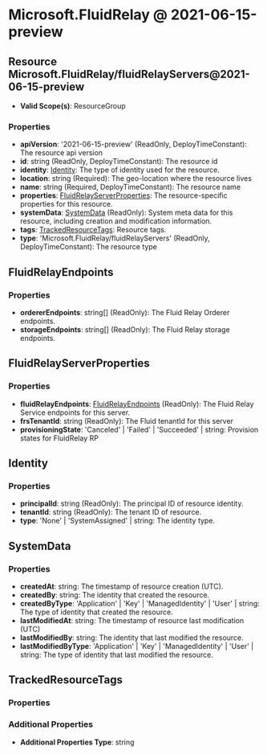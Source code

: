 # Microsoft.FluidRelay @ 2021-06-15-preview

## Resource Microsoft.FluidRelay/fluidRelayServers@2021-06-15-preview
* **Valid Scope(s)**: ResourceGroup
### Properties
* **apiVersion**: '2021-06-15-preview' (ReadOnly, DeployTimeConstant): The resource api version
* **id**: string (ReadOnly, DeployTimeConstant): The resource id
* **identity**: [Identity](#identity): The type of identity used for the resource.
* **location**: string (Required): The geo-location where the resource lives
* **name**: string (Required, DeployTimeConstant): The resource name
* **properties**: [FluidRelayServerProperties](#fluidrelayserverproperties): The resource-specific properties for this resource.
* **systemData**: [SystemData](#systemdata) (ReadOnly): System meta data for this resource, including creation and modification information.
* **tags**: [TrackedResourceTags](#trackedresourcetags): Resource tags.
* **type**: 'Microsoft.FluidRelay/fluidRelayServers' (ReadOnly, DeployTimeConstant): The resource type

## FluidRelayEndpoints
### Properties
* **ordererEndpoints**: string[] (ReadOnly): The Fluid Relay Orderer endpoints.
* **storageEndpoints**: string[] (ReadOnly): The Fluid Relay storage endpoints.

## FluidRelayServerProperties
### Properties
* **fluidRelayEndpoints**: [FluidRelayEndpoints](#fluidrelayendpoints) (ReadOnly): The Fluid Relay Service endpoints for this server.
* **frsTenantId**: string (ReadOnly): The Fluid tenantId for this server
* **provisioningState**: 'Canceled' | 'Failed' | 'Succeeded' | string: Provision states for FluidRelay RP

## Identity
### Properties
* **principalId**: string (ReadOnly): The principal ID of resource identity.
* **tenantId**: string (ReadOnly): The tenant ID of resource.
* **type**: 'None' | 'SystemAssigned' | string: The identity type.

## SystemData
### Properties
* **createdAt**: string: The timestamp of resource creation (UTC).
* **createdBy**: string: The identity that created the resource.
* **createdByType**: 'Application' | 'Key' | 'ManagedIdentity' | 'User' | string: The type of identity that created the resource.
* **lastModifiedAt**: string: The timestamp of resource last modification (UTC)
* **lastModifiedBy**: string: The identity that last modified the resource.
* **lastModifiedByType**: 'Application' | 'Key' | 'ManagedIdentity' | 'User' | string: The type of identity that last modified the resource.

## TrackedResourceTags
### Properties
### Additional Properties
* **Additional Properties Type**: string

